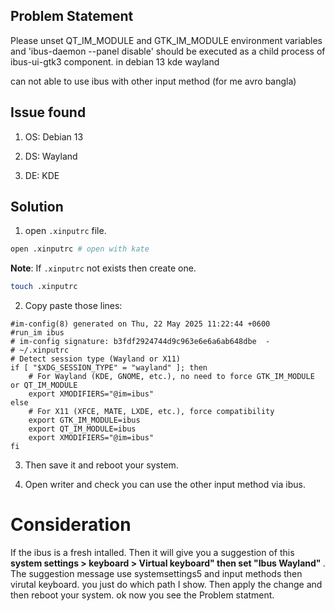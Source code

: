## Problem Statement
Please unset QT_IM_MODULE and GTK_IM_MODULE environment variables and 'ibus-daemon --panel disable' should be executed as a child process of ibus-ui-gtk3 component. in debian 13 kde wayland

can not able to use ibus with other input method (for me avro bangla)

## Issue found

1. OS: Debian 13

2. DS: Wayland

3. DE: KDE

## Solution

1. open `.xinputrc` file.

```bash
open .xinputrc # open with kate 
```
<b>Note</b>: If `.xinputrc` not exists then create one.

```bash
touch .xinputrc
```


2. Copy paste those lines:

```config
#im-config(8) generated on Thu, 22 May 2025 11:22:44 +0600
#run_im ibus
# im-config signature: b3fdf2924744d9c963e6e6a6ab648dbe  -
# ~/.xinputrc
# Detect session type (Wayland or X11)
if [ "$XDG_SESSION_TYPE" = "wayland" ]; then
    # For Wayland (KDE, GNOME, etc.), no need to force GTK_IM_MODULE or QT_IM_MODULE
    export XMODIFIERS="@im=ibus"
else
    # For X11 (XFCE, MATE, LXDE, etc.), force compatibility
    export GTK_IM_MODULE=ibus
    export QT_IM_MODULE=ibus
    export XMODIFIERS="@im=ibus"
fi
```

3. Then save it and reboot your system.

4. Open writer and check you can use the other input method via ibus.



# Consideration

If the ibus is a fresh intalled. Then it will give you a suggestion of this <b> system settings > keyboard > Virtual keyboard" then set "Ibus Wayland" </b>. The suggestion message use systemsettings5 and input methods then virutal keyboard. you just do which path I show. Then apply the change and then reboot your system. ok now you see the Problem statment. 
